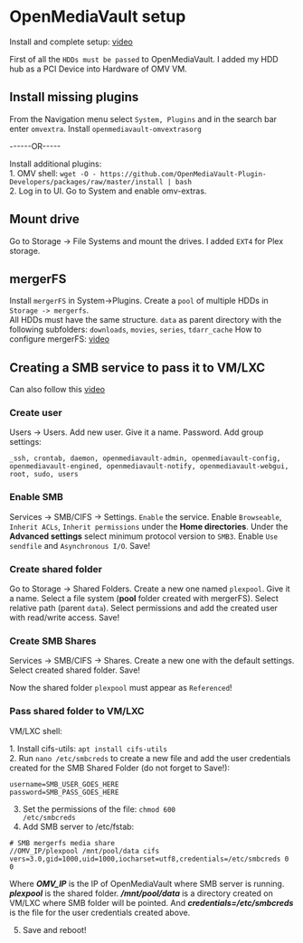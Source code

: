 # OpenMediaVault setup
<p align="left">
  Install and complete setup:  <a href="https://youtu.be/z5CqnmuqyHk?t=234">video</a>
</p>
<p align="left">
  First of all the <code>HDDs must be passed</code> to OpenMediaVault. I added my HDD hub as a PCI Device into Hardware of OMV VM.
</p>

## Install missing plugins
<p align="left">
  From the Navigation menu select <code>System, Plugins</code> and in the search bar enter <code>omvextra</code>. Install <code>openmediavault-omvextrasorg</code>
</p>
<p align="left">
  ------OR-----
</p>
<p align="left">
   Install additional plugins: </br>
  1. OMV shell: <code>wget -O - https://github.com/OpenMediaVault-Plugin-Developers/packages/raw/master/install | bash</code> </br>
  2. Log in to UI. Go to System and enable omv-extras.
</p>

## Mount drive
<p align="left">
  Go to Storage -> File Systems and mount the drives. I added <code>EXT4</code> for Plex storage.
</p>

## mergerFS
<p align="left">
  Install <code>mergerFS</code> in System->Plugins. Create a <code>pool</code> of multiple HDDs in <code>Storage -> mergerfs</code>. </br>
  All HDDs must have the same structure. <code>data</code> as parent directory with the following subfolders: <code>downloads</code>, <code>movies</code>, <code>series</code>, <code>tdarr_cache</code>
  How to configure mergerFS: <a href="https://youtu.be/Y3yF1Rsu7ow?t=1118">video</a>
</p>

## Creating a SMB service to pass it to VM/LXC
<p align="left">
  Can also follow this <a href="https://youtu.be/oOvb5w5q-Uk?t=75">video</a>
</p>

### Create user
<p align="left">
 Users -> Users. Add new user. Give it a name. Password. Add group settings:

    _ssh, crontab, daemon, openmediavault-admin, openmediavault-config, openmediavault-engined, openmediavault-notify, openmediavault-webgui, root, sudo, users
</p>

### Enable SMB
<p align="left">
  Services -> SMB/CIFS -> Settings. <code>Enable</code> the service. Enable <code>Browseable</code>, <code>Inherit ACLs</code>, <code>Inherit permissions</code> under the <b>Home directories</b>. Under the <b>Advanced settings</b> select minimum protocol version to <code>SMB3</code>. Enable <code>Use sendfile</code> and <code>Asynchronous I/O</code>. Save!
</p>

### Create shared folder
<p align="left">
  Go to Storage -> Shared Folders. Create a new one named <code>plexpool</code>. Give it a name. Select a file system (<b>pool</b> folder created with mergerFS). Select relative path (parent <code>data</code>). Select permissions and add the created user with read/write access. Save!</br>
</p>

### Create SMB Shares
<p align="left">
  Services -> SMB/CIFS -> Shares. Create a new one with the default settings. Select created shared folder. Save!
</p>
<p align="left">
  Now the shared folder <code>plexpool</code> must appear as <code>Referenced</code>!
</p>

### Pass shared folder to VM/LXC
VM/LXC shell: </br>
<p align="left">
  1. Install cifs-utils: <code>apt install cifs-utils</code> </br>
  2. Run <code>nano /etc/smbcreds</code> to create a new file and add the user credentials created for the SMB Shared Folder (do not forget to Save!):

    username=SMB_USER_GOES_HERE
    password=SMB_PASS_GOES_HERE

  3. Set the permissions of the file: <code>chmod 600 /etc/smbcreds</code>
  4. Add SMB server to /etc/fstab:

    # SMB mergerfs media share
    //OMV_IP/plexpool /mnt/pool/data cifs vers=3.0,gid=1000,uid=1000,iocharset=utf8,credentials=/etc/smbcreds 0 0

  Where <b><i>OMV_IP</i></b> is the IP of OpenMediaVault where SMB server is running. <b><i>plexpool</i></b> is the shared folder. <b><i>/mnt/pool/data</i></b> is a directory created on VM/LXC where SMB folder will be pointed. And <b><i>credentials=/etc/smbcreds</i></b> is the file for the user credentials created above.
  
  5. Save and reboot!
</p>

